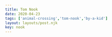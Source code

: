 ```yaml
---
title: Tom Nook
date: 2020-04-23
tags: ['animal-crossing','tom-nook','by-a-kid']
layout: layouts/post.njk
key: nook
---
```

